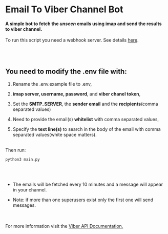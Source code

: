 # Email To Viber Channel Bot #

**A simple bot to fetch the *unseen* emails using imap and send the results to viber channel.**
<br/><br/>
To run this script you need a webhook server. See details [here](https://developers.viber.com/docs/tools/channels-post-api/#setting-a-webhook).

<br/><br/>
## You need to modify the **.env** file with: ##

1. Rename the .env.example file to .env,

2. **imap server, username, password**, and **viber chanel token**,

3. Set the **SMTP_SERVER**, the **sender email** and the **recipients**(comma separated values)

4. Need to provide the email(s) **whitelist** with comma separated values,

5. Specify the **text line(s)** to search in the body of the email with comma separated values(white space matters).
<br/><br/>

Then run:
    
    python3 main.py

<br/><br/>
* The emails will be fetched every 10 minutes and a message will appear in your channel.

* Note: if more than one superusers exist only the first one will send messages.


<br/><br/>
For more information visit the [Viber API Documentation.](https://developers.viber.com/docs/tools/channels-post-api/)


